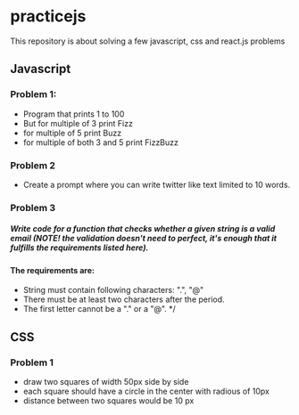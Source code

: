 # practicejs

This repository is about solving a few javascript, css and react.js problems

## Javascript

### Problem 1:

- Program that prints 1 to 100
- But for multiple of 3 print Fizz
- for multiple of 5 print Buzz
- for multiple of both 3 and 5 print FizzBuzz

### Problem 2

- Create a prompt where you can write twitter like text limited to 10 words.

### Problem 3

##### Write code for a function that checks whether a given string is a valid email (NOTE! the validation doesn't need to perfect, it's enough that it fulfills the requirements listed here).

#### The requirements are:

- String must contain following characters: ".", "@"
- There must be at least two characters after the period.
- The first letter cannot be a "." or a "@". \*/

## CSS

### Problem 1

- draw two squares of width 50px side by side
- each square should have a circle in the center with radious of 10px
- distance between two squares would be 10 px
